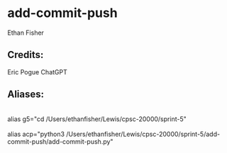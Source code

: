 # add-commit-push
Ethan Fisher

## Credits:
Eric Pogue
ChatGPT


## Aliases:<br>
</br>alias g5="cd /Users/ethanfisher/Lewis/cpsc-20000/sprint-5"<br>
</br>alias acp="python3 /Users/ethanfisher/Lewis/cpsc-20000/sprint-5/add-commit-push/add-commit-push.py"